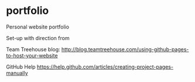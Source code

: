 portfolio
=========

Personal website portfolio

Set-up with direction from 

Team Treehouse blog: http://blog.teamtreehouse.com/using-github-pages-to-host-your-website

GitHub Help https://help.github.com/articles/creating-project-pages-manually
